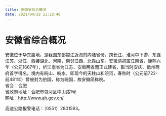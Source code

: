 ```yaml
---
title: 安徽省综合概况  
date: 2021/04/28 21:28:46  
---
```

  
# 安徽省综合概况  
安徽位于华东腹地，是我国东部襟江近海的内陆省份，跨长江、淮河中下游，东连江苏、浙江，西接湖北、河南，南邻江西，北靠山东。安徽清初属江南省，康熙六年（公元1667年），析江南省为江苏、安徽两省而正式建省，取当时安庆、徽州两府首字得名。境内有皖山、皖水，即现今的天柱山和皖河，春秋时（公元前722-前481年）曾被封为伯国，称为皖国，故安徽简称皖。   
省会：合肥  
省政府地址：合肥市包河区中山路1号  
网址：http://www.ah.gov.cn/  
  
高速公路报警电话：（0551）2801593。   